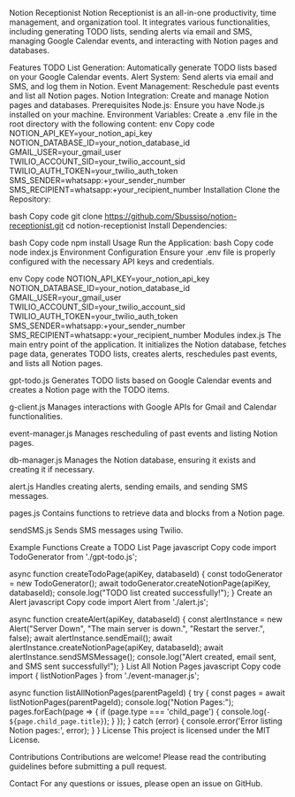 Notion Receptionist
Notion Receptionist is an all-in-one productivity, time management, and organization tool. It integrates various functionalities, including generating TODO lists, sending alerts via email and SMS, managing Google Calendar events, and interacting with Notion pages and databases.

Features
TODO List Generation: Automatically generate TODO lists based on your Google Calendar events.
Alert System: Send alerts via email and SMS, and log them in Notion.
Event Management: Reschedule past events and list all Notion pages.
Notion Integration: Create and manage Notion pages and databases.
Prerequisites
Node.js: Ensure you have Node.js installed on your machine.
Environment Variables: Create a .env file in the root directory with the following content:
env
Copy code
NOTION_API_KEY=your_notion_api_key
NOTION_DATABASE_ID=your_notion_database_id
GMAIL_USER=your_gmail_user
TWILIO_ACCOUNT_SID=your_twilio_account_sid
TWILIO_AUTH_TOKEN=your_twilio_auth_token
SMS_SENDER=whatsapp:+your_sender_number
SMS_RECIPIENT=whatsapp:+your_recipient_number
Installation
Clone the Repository:

bash
Copy code
git clone https://github.com/Sbussiso/notion-receptionist.git
cd notion-receptionist
Install Dependencies:


bash
Copy code
npm install
Usage
Run the Application:
bash
Copy code
node index.js
Environment Configuration
Ensure your .env file is properly configured with the necessary API keys and credentials.

env
Copy code
NOTION_API_KEY=your_notion_api_key
NOTION_DATABASE_ID=your_notion_database_id
GMAIL_USER=your_gmail_user
TWILIO_ACCOUNT_SID=your_twilio_account_sid
TWILIO_AUTH_TOKEN=your_twilio_auth_token
SMS_SENDER=whatsapp:+your_sender_number
SMS_RECIPIENT=whatsapp:+your_recipient_number
Modules
index.js
The main entry point of the application. It initializes the Notion database, fetches page data, generates TODO lists, creates alerts, reschedules past events, and lists all Notion pages.

gpt-todo.js
Generates TODO lists based on Google Calendar events and creates a Notion page with the TODO items.

g-client.js
Manages interactions with Google APIs for Gmail and Calendar functionalities.

event-manager.js
Manages rescheduling of past events and listing Notion pages.

db-manager.js
Manages the Notion database, ensuring it exists and creating it if necessary.

alert.js
Handles creating alerts, sending emails, and sending SMS messages.

pages.js
Contains functions to retrieve data and blocks from a Notion page.

sendSMS.js
Sends SMS messages using Twilio.

Example Functions
Create a TODO List Page
javascript
Copy code
import TodoGenerator from './gpt-todo.js';

async function createTodoPage(apiKey, databaseId) {
  const todoGenerator = new TodoGenerator();
  await todoGenerator.createNotionPage(apiKey, databaseId);
  console.log("TODO list created successfully!");
}
Create an Alert
javascript
Copy code
import Alert from './alert.js';

async function createAlert(apiKey, databaseId) {
  const alertInstance = new Alert("Server Down", "The main server is down.", "Restart the server.", false);
  await alertInstance.sendEmail();
  await alertInstance.createNotionPage(apiKey, databaseId);
  await alertInstance.sendSMSMessage();
  console.log("Alert created, email sent, and SMS sent successfully!");
}
List All Notion Pages
javascript
Copy code
import { listNotionPages } from './event-manager.js';

async function listAllNotionPages(parentPageId) {
  try {
    const pages = await listNotionPages(parentPageId);
    console.log("Notion Pages:");
    pages.forEach(page => {
      if (page.type === 'child_page') {
        console.log(`- ${page.child_page.title}`);
      }
    });
  } catch (error) {
    console.error('Error listing Notion pages:', error);
  }
}
License
This project is licensed under the MIT License.

Contributions
Contributions are welcome! Please read the contributing guidelines before submitting a pull request.

Contact
For any questions or issues, please open an issue on GitHub.